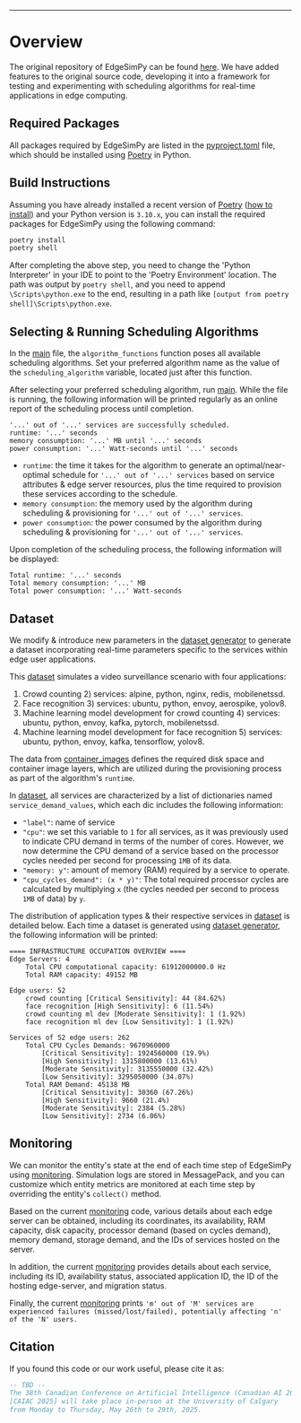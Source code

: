 
---
# Overview
The original repository of EdgeSimPy can be found [here](https://github.com/EdgeSimPy/EdgeSimPy). We have added features to the original source code, developing it into a framework for testing and experimenting with scheduling algorithms for real-time applications in edge computing.


## Required Packages
All packages required by EdgeSimPy are listed in the [pyproject.toml](pyproject.toml) file, which should be installed using [Poetry](https://python-poetry.org/) in Python.

## Build Instructions
Assuming you have already installed a recent version of [Poetry](https://python-poetry.org/) ([how to install](https://python-poetry.org/docs/)) and your Python version is ```3.10.x```, you can install the required packages for EdgeSimPy using the following command:
```bash
poetry install
poetry shell
```
After completing the above step, you need to change the 'Python Interpreter' in your IDE to point to the 'Poetry Environment' location. The path was output by `poetry shell`, and you need to append `\Scripts\python.exe` to the end, resulting in a path like `[output from poetry shell]\Scripts\python.exe`.


## Selecting & Running Scheduling Algorithms
In the [main](edge_sim_py/__main__.py) file, the `algorithm_functions` function poses all available scheduling algorithms. Set your preferred algorithm name as the value of the `scheduling_algorithm` variable, located just after this function.

After selecting your preferred scheduling algorithm, run [main](edge_sim_py/__main__.py). While the file is running, the following information will be printed regularly as an online report of the scheduling process until completion.
```
'...' out of '...' services are successfully scheduled.
runtime: '...' seconds
memory consumption: '...' MB until '...' seconds
power consumption: '...' Watt-seconds until '...' seconds
```
* `runtime`: the time it takes for the algorithm to generate an optimal/near-optimal schedule for `'...' out of '...' services` based on service attributes & edge server resources, plus the time required to provision these services according to the schedule.
* `memory consumption`: the memory used by the algorithm during scheduling & provisioning for `'...' out of '...' services`.
* `power consumption`: the power consumed by the algorithm during scheduling & provisioning for `'...' out of '...' services`.

Upon completion of the scheduling process, the following information will be displayed:
```
Total runtime: '...' seconds
Total memory consumption: '...' MB
Total power consumption: '...' Watt-seconds
```

## Dataset
We modify & introduce new parameters in the [dataset generator](edge_sim_py/dataset_generator/create_dataset.py) to generate a dataset incorporating real-time parameters specific to the services within edge user applications.

This [dataset](edge_sim_py/dataset_generator/datasets/dataset1.json) simulates a video surveillance scenario with four applications:
1) Crowd counting
   2) services: alpine, python, nginx, redis, mobilenetssd.
2) Face recognition
   3) services: ubuntu, python, envoy, aerospike, yolov8.
3) Machine learning model development for crowd counting
   4) services: ubuntu, python, envoy, kafka, pytorch, mobilenetssd.
4) Machine learning model development for face recognition
   5) services: ubuntu, python, envoy, kafka, tensorflow, yolov8.

The data from [container_images](edge_sim_py/dataset_generator/container_images.json) defines the required disk space and container image layers, which are utilized during the provisioning process as part of the algorithm's `runtime`.

In [dataset](edge_sim_py/dataset_generator/datasets/dataset1.json), all services are characterized by a list of dictionaries named `service_demand_values`, which each dic includes the following information:
* `"label"`: name of service
* `"cpu"`: we set this variable to `1` for all services, as it was previously used to indicate CPU demand in terms of the number of cores. However, we now determine the CPU demand of a service based on the processor cycles needed per second for processing `1MB` of its data.
* `"memory: y"`: amount of memory (RAM) required by a service to operate.
* `"cpu_cycles_demand": (x * y)"`: The total required processor cycles are calculated by multiplying `x` (the cycles needed per second to process `1MB` of data) by `y`.

The distribution of application types & their respective services in [dataset](edge_sim_py/dataset_generator/datasets/dataset1.json) is detailed below. Each time a dataset is generated using [dataset generator](edge_sim_py/dataset_generator/create_dataset.py), the following information will be printed:
```
==== INFRASTRUCTURE OCCUPATION OVERVIEW ====
Edge Servers: 4
	Total CPU computational capacity: 61912000000.0 Hz
	Total RAM capacity: 49152 MB

Edge users: 52
	crowd counting [Critical Sensitivity]: 44 (84.62%)
	face recognition [High Sensitivity]: 6 (11.54%)
	crowd counting ml dev [Moderate Sensitivity]: 1 (1.92%)
	face recognition ml dev [Low Sensitivity]: 1 (1.92%)

Services of 52 edge users: 262
	Total CPU Cycles Demands: 9670960000
		[Critical Sensitivity]: 1924560000 (19.9%)
		[High Sensitivity]: 1315800000 (13.61%)
		[Moderate Sensitivity]: 3135550000 (32.42%)
		[Low Sensitivity]: 3295050000 (34.07%)
	Total RAM Demand: 45138 MB
		[Critical Sensitivity]: 30360 (67.26%)
		[High Sensitivity]: 9660 (21.4%)
		[Moderate Sensitivity]: 2384 (5.28%)
		[Low Sensitivity]: 2734 (6.06%)
```

## Monitoring

We can monitor the entity's state at the end of each time step of EdgeSimPy using [monitoring](edge_sim_py/monitoring.py). Simulation logs are stored in MessagePack, and you can customize which entity metrics are monitored at each time step by overriding the entity's `collect()` method.

Based on the current [monitoring](edge_sim_py/monitoring.py) code, various details about each edge server can be obtained, including its coordinates, its availability, RAM capacity, disk capacity, processor demand (based on cycles demand), memory demand, storage demand, and the IDs of services hosted on the server.

In addition, the current [monitoring](edge_sim_py/monitoring.py) provides details about each service, including its ID, availability status, associated application ID, the ID of the hosting edge-server, and migration status.

Finally, the current [monitoring](edge_sim_py/monitoring.py) prints `'m' out of 'M' services are experienced failures (missed/lost/failed), potentially affecting 'n' of the 'N' users.`

## Citation
If you found this code or our work useful, please cite it as:


```bibtex
-- TBD --
The 38th Canadian Conference on Artificial Intelligence (Canadian AI 2025)
[CAIAC 2025] will take place in-person at the University of Calgary
from Monday to Thursday, May 26th to 29th, 2025.
```
